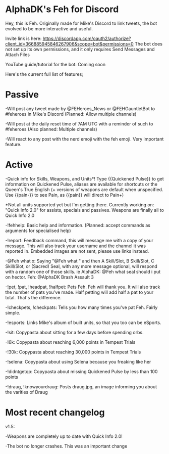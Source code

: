 # AlphaDK's Feh for Discord

Hey, this is Feh. Originally made for Mike's Discord to link tweets, the bot evolved to be more interactive and useful.

Invite link is here: https://discordapp.com/oauth2/authorize?client_id=366885945846267906&scope=bot&permissions=0
The bot does not set up its own permissions, and it only requires Send Messages and Attach Files

YouTube guide/tutorial for the bot: Coming soon

Here's the current full list of features;

# Passive
-Will post any tweet made by @FEHeroes\_News or @FEHGauntletBot to #feheroes in Mike's Discord (Planned: Allow multiple channels)

-Will post at the daily reset time of 7AM UTC with a reminder of such to #feheroes (Also planned: Multiple channels)

-Will react to any post with the nerd emoji with the feh emoji. Very important feature.


# Active
-Quick info for Skills, Weapons, and Units\*! Type {{Quickened Pulse}} to get information on Quickened Pulse, aliases are available for shortcuts or the Queen's True English (+ versions of weapons are default when unspecified. Use {{pain-}} to see Pain, as {{pain}} will direct to Pain+)

\*Not all units supported yet but I'm getting there. Currently working on: "Quick Info 2.0" for assists, specials and passives. Weapons are finally all to Quick Info 2.0

-!fehhelp: Basic help and information. (Planned: accept commands as arguments for specialised help)

-!report: Feedback command, this will message me with a copy of your message. This will also track your username and the channel it was reported in. Embedded images are not sent, please use links instead.

-@Feh what x: Saying "@Feh what " and then A Skill/Slot, B Skill/Slot, C Skill/Slot, or (Sacred) Seal, with any more message optional, will respond with a random one of those skills. ie AlphaDK: @Feh what seal should i put on hector. Feh: @AlphaDK Brash Assault 3

-!pet, !pat, !headpat, !halfpet: Pets Feh. Feh will thank you. It will also track the number of pats you've made. Half petting will add half a pat to your total. That's the difference.

-!checkpets, !checkpats: Tells you how many times you've pat Feh. Fairly simple.

-!esports: Links Mike's album of built units, so that you too can be eSports.

-!sit: Copypasta about sitting for a few days before spending orbs.

-!6k: Copypasta about reaching 6,000 points in Tempest Trials

-!30k: Copypasta about reaching 30,000 points in Tempest Trials

-!selena: Copypasta about using Selena because you freaking like her

-!didntgetqp: Copypasta about missing Quickened Pulse by less than 100 points

-!draug, !knowyourdraug: Posts draug.jpg, an image informing you about the varities of Draug


# Most recent changelog

v1.5:

-Weapons are completely up to date with Quick Info 2.0!

-The bot no longer crashes. This was an important change